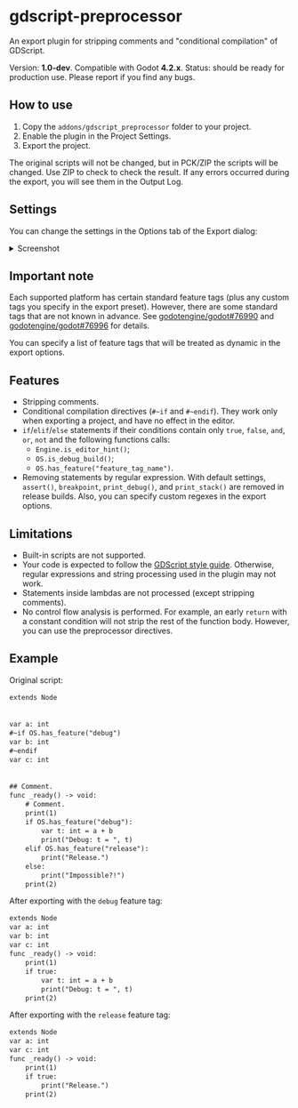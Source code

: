 # gdscript-preprocessor

An export plugin for stripping comments and "conditional compilation" of GDScript.

Version: **1.0-dev**. Compatible with Godot **4.2.x**. Status: should be ready
for production use. Please report if you find any bugs.

## How to use

1. Copy the `addons/gdscript_preprocessor` folder to your project.
2. Enable the plugin in the Project Settings.
3. Export the project.

The original scripts will not be changed, but in PCK/ZIP the scripts will be changed.
Use ZIP to check to check the result. If any errors occurred during the export,
you will see them in the Output Log.

## Settings

You can change the settings in the Options tab of the Export dialog:

<details>
<summary>Screenshot</summary>

![image](screenshots/export_options.png)

</details>

## Important note

Each supported platform has certain standard feature tags (plus any custom tags you specify
in the export preset). However, there are some standard tags that are not known in advance.
See [godotengine/godot#76990](https://github.com/godotengine/godot/issues/76990) and
[godotengine/godot#76996](https://github.com/godotengine/godot/pull/76996) for details.

You can specify a list of feature tags that will be treated as dynamic in the export options.

## Features

* Stripping comments.
* Conditional compilation directives (`#~if` and `#~endif`). They work only when exporting
  a project, and have no effect in the editor.
* `if`/`elif`/`else` statements if their conditions contain only `true`, `false`, `and`,
  `or`, `not` and the following functions calls:
  * `Engine.is_editor_hint()`;
  * `OS.is_debug_build()`;
  * `OS.has_feature("feature_tag_name")`.
* Removing statements by regular expression. With default settings, `assert()`, `breakpoint`,
  `print_debug()`, and `print_stack()` are removed in release builds. Also, you can specify
  custom regexes in the export options.

## Limitations

* Built-in scripts are not supported.
* Your code is expected to follow the
  [GDScript style guide](https://docs.godotengine.org/en/stable/tutorials/scripting/gdscript/gdscript_styleguide.html).
  Otherwise, regular expressions and string processing used in the plugin may not work.
* Statements inside lambdas are not processed (except stripping comments).
* No control flow analysis is performed. For example, an early `return` with a constant condition
  will not strip the rest of the function body. However, you can use the preprocessor directives.

## Example

Original script:

```gdscript
extends Node


var a: int
#~if OS.has_feature("debug")
var b: int
#~endif
var c: int


## Comment.
func _ready() -> void:
    # Comment.
    print(1)
    if OS.has_feature("debug"):
        var t: int = a + b
        print("Debug: t = ", t)
    elif OS.has_feature("release"):
        print("Release.")
    else:
        print("Impossible?!")
    print(2)
```

After exporting with the `debug` feature tag:

```gdscript
extends Node
var a: int
var b: int
var c: int
func _ready() -> void:
    print(1)
    if true:
        var t: int = a + b
        print("Debug: t = ", t)
    print(2)
```

After exporting with the `release` feature tag:

```gdscript
extends Node
var a: int
var c: int
func _ready() -> void:
    print(1)
    if true:
        print("Release.")
    print(2)
```
